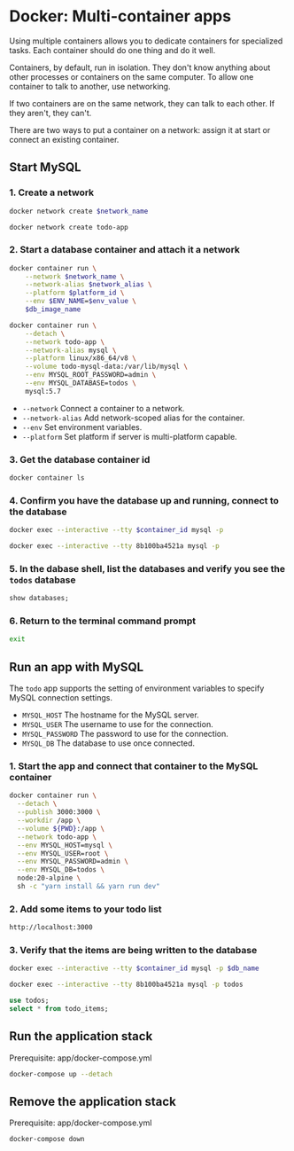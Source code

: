 # Docker: Multi-container apps

Using multiple containers allows you to dedicate containers for specialized tasks. Each container should do one thing and do it well.

Containers, by default, run in isolation. They don't know anything about other processes or containers on the same computer. To allow one container to talk to another, use networking.

If two containers are on the same network, they can talk to each other. If they aren't, they can't.

There are two ways to put a container on a network: assign it at start or connect an existing container.

## Start MySQL

### 1. Create a network

```bash
docker network create $network_name

docker network create todo-app
```

### 2. Start a database container and attach it a network

```bash
docker container run \
    --network $network_name \
    --network-alias $network_alias \
    --platform $platform_id \
    --env $ENV_NAME=$env_value \
    $db_image_name

docker container run \
    --detach \
    --network todo-app \
    --network-alias mysql \
    --platform linux/x86_64/v8 \
    --volume todo-mysql-data:/var/lib/mysql \
    --env MYSQL_ROOT_PASSWORD=admin \
    --env MYSQL_DATABASE=todos \
    mysql:5.7
```

- `--network` Connect a container to a network.
- `--network-alias` Add network-scoped alias for the container.
- `--env` Set environment variables.
- `--platform` Set platform if server is multi-platform capable.

### 3. Get the database container id

```bash
docker container ls
```

### 4. Confirm you have the database up and running, connect to the database

```bash
docker exec --interactive --tty $container_id mysql -p

docker exec --interactive --tty 8b100ba4521a mysql -p
```

### 5. In the dabase shell, list the databases and verify you see the `todos` database

```SQL
show databases;
```

### 6. Return to the terminal command prompt

```bash
exit
```

## Run an app with MySQL

The `todo` app supports the setting of environment variables to specify MySQL connection settings.

- `MYSQL_HOST` The hostname for the MySQL server.
- `MYSQL_USER` The username to use for the connection.
- `MYSQL_PASSWORD` The password to use for the connection.
- `MYSQL_DB` The database to use once connected.

### 1. Start the app and connect that container to the MySQL container

```bash
docker container run \
  --detach \
  --publish 3000:3000 \
  --workdir /app \
  --volume ${PWD}:/app \
  --network todo-app \
  --env MYSQL_HOST=mysql \
  --env MYSQL_USER=root \
  --env MYSQL_PASSWORD=admin \
  --env MYSQL_DB=todos \
  node:20-alpine \
  sh -c "yarn install && yarn run dev"
```

### 2. Add some items to your todo list

```bash
http://localhost:3000
```

### 3. Verify that the items are being written to the database

```bash
docker exec --interactive --tty $container_id mysql -p $db_name

docker exec --interactive --tty 8b100ba4521a mysql -p todos
```

```SQL
use todos;
select * from todo_items;
```

## Run the application stack

Prerequisite: app/docker-compose.yml

```bash
docker-compose up --detach
```

## Remove the application stack

Prerequisite: app/docker-compose.yml

```bash
docker-compose down
```
